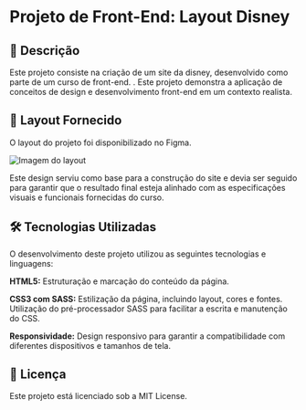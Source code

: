 # Projeto de Front-End: Layout Disney

## 📜 Descrição

Este projeto consiste na criação de um site da disney, desenvolvido como parte de um curso de front-end. . Este projeto demonstra a aplicação de conceitos de design e desenvolvimento front-end em um contexto realista.

## 🎨 Layout Fornecido

O layout do projeto foi disponibilizado no Figma.

![Imagem do layout](./assets/img.png)

Este design serviu como base para a construção do site e devia ser seguido para garantir que o resultado final esteja alinhado com as especificações visuais e funcionais fornecidas do curso.

## 🛠️ Tecnologias Utilizadas

O desenvolvimento deste projeto utilizou as seguintes tecnologias e linguagens:

**HTML5:** Estruturação e marcação do conteúdo da página.

**CSS3 com SASS:** Estilização da página, incluindo layout, cores e fontes. Utilização do pré-processador SASS para facilitar a escrita e manutenção do CSS.

**Responsividade:** Design responsivo para garantir a compatibilidade com diferentes dispositivos e tamanhos de tela.

## 📝 Licença

Este projeto está licenciado sob a MIT License.
